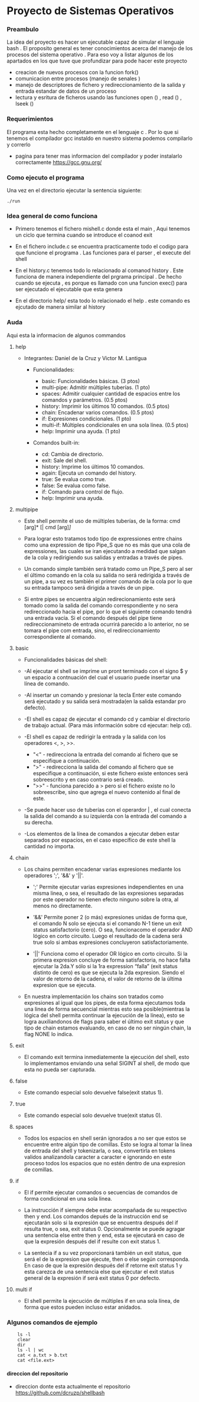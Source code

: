 # Proyecto de Sistemas Operativos


### Preambulo

La idea del proyecto es hacer un ejecutable capaz de simular el lenguaje bash . El proposito general  es  tener conocimientos acerca del manejo de los procesos del sistema operativo . Para eso voy a listar algunos de los apartados en los que tuve que profundizar para pode hacer este proyecto 

 * creacion de nuevos procesos con la funcion fork()
 * comunicacion entre procesos (manejo de senales )
 * manejo de descriptores de fichero y redireccionamiento de la salida y entrada estandar de datos de un proceso
 * lectura y esritura de ficheros usando las funciones open () , read () , lseek () 


### Requerimientos 

El programa esta hecho completamente en el lenguaje c . Por lo que si tenemos el compilador gcc 
instaldo en nuestro sistema podemos compilarlo y correrlo 

 * pagina para tener mas informacion del compilador y poder instalarlo correctamente  https://gcc.gnu.org/


### Como ejecuto el programa

Una vez en el directorio ejecutar la sentencia siguiente:

```
./run
```

### Idea general de como funciona

* Primero tenemos el fichero mishell.c donde esta el main , Aqui tenemos un ciclo que termina cuando se introduce el coanod exit  

* En el fichero include.c se encuentra practicamente todo el codigo para que funcione el programa . Las funciones para el parser , el execute del shell

* En el history.c tenemos todo lo relacionado al comanod history . Este funciona de manera independiente del prgrama principal . De hecho cuando se ejecuta , es porque es llamado con una funcion exec() para ser ejecutado el ejecutable que esta genera

* En el directorio help/ esta todo lo relacionado el help . este comando es ejcutado de manera similar al history 



### Auda

Aqui esta la informacion de algunos commandos 

1. help

    * Integrantes: Daniel de la Cruz y Victor M. Lantigua

        - Funcionalidades:
	        + basic: Funcionalidades básicas. (3 ptos)
	        + multi-pipe: Admitir múltiples tuberías. (1 pto)
	        + spaces: Admitir cualquier cantidad de espacios entre los comandos y parámetros. (0.5 ptos)
	        + history: Imprimir los últimos 10 comandos. (0.5 ptos)
	        + chain: Encadenar varios comandos. (0.5 ptos)
	        + if: Expresiones condicionales. (1 pto)
	        + multi-if: Múltiples condicionales en una sola línea. (0.5 ptos)
	        + help: Imprimir una ayuda. (1 pto)



        - Comandos built-in:
	        + cd: Cambia de directorio.
	        + exit: Sale del shell.
	        + history: Imprime los últimos 10 comandos.
	        + again: Ejecuta un comando del history.
	        + true: Se evalua como true.
	        + false: Se evalua como false.
	        + if: Comando para control de flujo.
	        + help: Imprimir una ayuda.

2. multipipe

    * Este shell permite el uso de múltiples tuberías, de la forma: 
      cmd [arg]* [| cmd [arg]*]*

    * Para lograr esto tratamos todo tipo de expressiones entre chains  como una expression
    de tipo Pipe_S que no es más que una cola de expressiones, las cuales se iran ejecutando
    a medidad que salgan de la cola y redirigiendo sus salidas y entradas a través de pipes.

    * Un comando simple también será tratado como un Pipe_S pero al ser el último comando en la
    cola su salida no será redirigida a través de un pipe, a su vez es también el primer
    comando de la cola por lo que su entrada tampoco será dirigida a través de un pipe.

    * Si entre pipes se encuentra algún redirecionamiento este será tomado como la salida del
    comando correspondiente y no sera redireccionado hacia el pipe, por lo que el siguiente
    comando tendrá una entrada vacía. Si el comando después del pipe tiene redireccionamineto
    de entrada ocurrirá parecido a lo anterior, no se tomara el pipe com entrada, sino, el
    redireccionamiento correspondiente al comando.

 3. basic 

    * Funcionalidades básicas del shell:

    * -Al ejecutar el shell se imprime un pront terminado con el signo $ y un espacio a contnuación
    del cual el usuario puede insertar una línea de comando.

    * -Al insertar un comando y presionar la tecla Enter este comando será ejecutado y su salida será
    mostrada(en la salida estandar pro defecto).

    *  -El shell es capaz de ejecutar el comando cd y cambiar el directorio de trabajo actual.
    (Para más información sobre cd ejecutar: help cd).

    * -El shell es capaz de redirigir la entrada y la salida con los operadores <, >, >>.
        + "<" - redirecciona la entrada del comando al fichero que se especifique a continuación.
        + ">" - redirecciona la salida del comando al fichero que se especifique a continuación,
        si este fichero existe entonces será sobreescrito y en caso contrario será creado.
        +  ">>" - funciona parecido a > pero si el fichero existe no lo sobreescribe, sino que agrega
        el nuevo contenido al final de este.

    * -Se puede hacer uso de tuberías con el operardor | , el cual conecta la salida del comando
    a su izquierda con la entrada del comando a su derecha.

    * -Los elementos de la línea de comandos a ejecutar deben estar separados por espacios, en el
    caso específico de este shell la cantidad no importa.

4. chain 

    * Los chains permiten encadenar varias expresiones mediante los operadores ';', '&&' y '||'.

        + ';' Permite ejecutar varias expresiones independientes en una misma linea, o sea, el resultado
        de las expresiones separadas por este operador no tienen efecto ninguno sobre la otra, al menos
        no directamente.

        + '&&' Permite poner 2 (o más) expresiones unidas de forma que, el comando N solo se ejecuta si 
el comando N-1 tiene un exit status satisfactorio (cero). O sea, funcionacomo el operador 
AND lógico en corto circuito. Luego el resultado de la cadena será true solo si ambas
expresiones concluyeron satisfactoriamente.

        + '||' Funciona como el operador OR lógico en corto circuito. Si la primera expresion concluye de forma
satisfactoria, no hace falta ejecutar la 2da.Y sólo si la 1ra expression “falla” (exit status distinto
 de cero) es que se ejecuta la 2da expresion. Siendo el valor de retorno de la cadena, el valor de 
 retorno de la última expresion que se ejecuta.

    * En nuestra implementación los chains son tratados como expresiones al igual que los pipes, de esta
    forma ejecutamos toda una linea de forma secuencial mientras esto sea posible(mientras la lógica del
    shell permita continuar la ejecución de la línea), esto se logra auxiliandonos de flags para saber el
    último exit status y que tipo de chain estamos evaluando, en caso de no ser ningún chain, la flag NONE
    lo indica.

5. exit

    *  El comando exit termina inmediatemente la ejecución del shell, esto lo implementamos enviando una
    señal SIGINT al shell, de modo que esta no pueda ser capturada.

6. false

    * Este comando especial solo devuelve false(exit status 1).

7. true

   * Este comando especial solo devuelve true(exit status 0).

8. spaces

    * Todos los espacios en shell serán ignorados a no ser que estos se encuentre entre algún
    tipo de comillas.
    Esto se logra al tomar la linea de entrada del shell y tokenizarla, o sea, convertirla en tokens
    validos analizandola caracter a caracter e ignorando en este proceso todos los espacios que no estén
    dentro de una expresion de comillas.

9. if

    * El if permite ejecutar comandos o secuencias de comandos de forma condicional en una sola linea.

    * La instrucción if siempre debe estar acompañada de su respectivo then y end. Los comandos depués
    de la instrucción end se ejecutarán solo si la expresión que se encuentra después del if resulta
    true, o sea, exit status 0. Opcionalmente se puede agragar una sentencia else entre then y end,
    esta se ejecutará en caso de que la expresión después del if resulte con exit status 1.

    * La sentecia if a su vez proporcionará también un exit status, que será el de la expresion que
    ejecute, then o else según corresponda. En caso de que la expresión después del if retorne exit
    status 1 y esta carezca de una sentencia else que ejecutar el exit status general de la expresión
    if será exit status 0 por defecto.

10. multi if

    * El shell permite la ejecución de múltiples if en una sola línea, de forma que estos pueden incluso
    estar anidados.

### Algunos comandos de ejemplo

```
    ls -l
    clear
    dir
    ls -l | wc
    cat < a.txt > b.txt
    cat <file.ext>
```

#### direccion del repositorio

* direccion donte esta actualmente el repositorio  https://github.com/dcruzp/shellbash